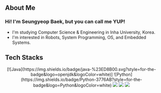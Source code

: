 ## About Me
### Hi! I'm Seungyeop Baek, but you can call me YUP!
- I'm studying Computer Science & Engineering in Inha University, Korea.
- I'm interested in Robots, System Programming, OS, and Embedded Systems.
## Tech Stacks
<div align=center>
[![Java](https://img.shields.io/badge/java-%23ED8B00.svg?style=for-the-badge&logo=openjdk&logoColor=white)]
![Python](https://img.shields.io/badge/Python-3776AB?style=for-the-badge&logo=Python&logoColor=white)
<img src="https://img.shields.io/badge/c++-%2300599C.svg?style=for-the-badge&logo=c%2B%2B&logoColor=white">
<img src="https://img.shields.io/badge/Linux-FCC624?style=for-the-badge&logo=linux&logoColor=black">
<img src="https://img.shields.io/badge/linkedin-%230077B5.svg?style=for-the-badge&logo=linkedin&logoColor=white">
</div>
<!--
**bksgyp/bksgyp** is a ✨ _special_ ✨ repository because its `README.md` (this file) appears on your GitHub profile.

Here are some ideas to get you started:

- 🔭 I’m currently working on ...
- 🌱 I’m currently learning ...
- 👯 I’m looking to collaborate on ...
- 🤔 I’m looking for help with ...
- 💬 Ask me about ...
- 📫 How to reach me: ...
- 😄 Pronouns: ...
- ⚡ Fun fact: ...
-->
